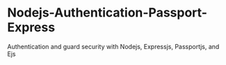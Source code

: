 # Nodejs-Authentication-Passport-Express
Authentication and guard security with Nodejs, Expressjs, Passportjs, and Ejs
